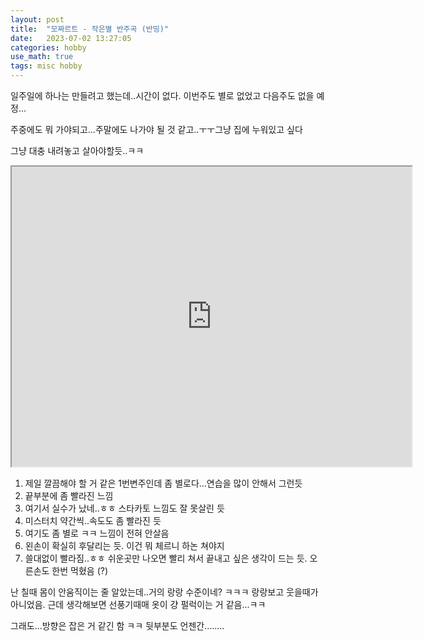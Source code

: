 ```yaml
---
layout: post
title:  "모짜르트 - 작은별 반주곡 (반띵)"
date:   2023-07-02 13:27:05 
categories: hobby
use_math: true
tags: misc hobby
---
```



일주일에 하나는 만들려고 했는데..시간이 없다. 이번주도 별로 없었고 다음주도 없을 예정...

주중에도 뭐 가야되고...주말에도 나가야 될 것 같고..ㅜㅜ그냥 집에 누워있고 싶다

그냥 대충 내려놓고 살아야할듯..ㅋㅋ


<iframe src="https://drive.google.com/file/d/12_3qzMDSe-ar6k0-aswpy9knYzQBOQbI/preview" width="640" height="480" allow="autoplay"></iframe>


1. 제일 깔끔해야 할 거 같은 1번변주인데 좀 별로다...연습을 많이 안해서 그런듯
2. 끝부분에 좀 빨라진 느낌
3. 여기서 실수가 났네..ㅎㅎ 스타카토 느낌도 잘 못살린 듯
4. 미스터치 약간씩..속도도 좀 빨라진 듯
5. 여기도 좀 별로 ㅋㅋ 느낌이 전혀 안살음
6. 왼손이 확실히 후달리는 듯. 이건 뭐 체르니 하논 쳐야지
7. 쓸대없이 빨라짐..ㅎㅎ 쉬운곳만 나오면 빨리 쳐서 끝내고 싶은 생각이 드는 듯. 오른손도 한번 먹혔음 (?)

난 칠때 몸이 안움직이는 줄 알았는데..거의 랑랑 수준이네? ㅋㅋㅋ 랑랑보고 웃을때가 아니었음. 근데 생각해보면 선풍기때매 옷이 걍 펄럭이는 거 같음...ㅋㅋ

그래도...방향은 잡은 거 같긴 함 ㅋㅋ 뒷부분도 언젠간........